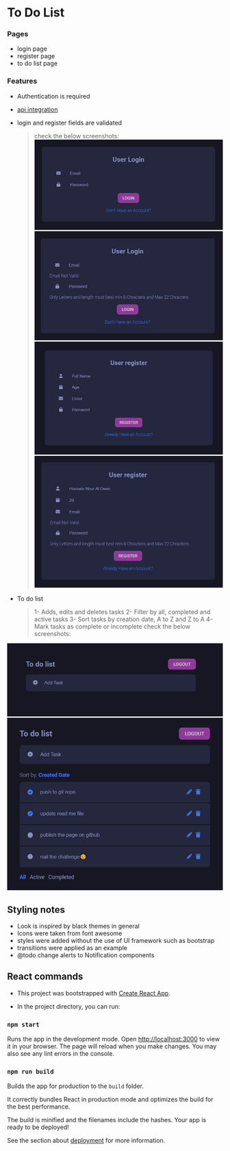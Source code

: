 # To Do List

### Pages

- login page
- register page
- to do list page

### Features

- Authentication is required
- [api integration](https://documenter.getpostman.com/view/8858534/SW7dX7JG#83f03f13-598d-4790-80be-f40050d3f0f1)
- login and register fields are validated

  > check the below screenshots:
  > ![Login Page](./read-me-assets/login.png)  
  > ![Login Page](./read-me-assets/login-validation.png)  
  > ![Register Page](./read-me-assets/register.png)  
  > ![Register Page](./read-me-assets/register-validation.png)

- To do list
  > 1- Adds, edits and deletes tasks
  > 2- Filter by all, completed and active tasks
  > 3- Sort tasks by creation date, A to Z and Z to A
  > 4- Mark tasks as complete or incomplete
  > check the below screenshots:

![Tasks Empty Page](./read-me-assets/tasks-empty.png)  
![Tasks Page](./read-me-assets/tasks-list.png)

## Styling notes

- Look is inspired by black themes in general
- Icons were taken from font awesome
- styles were added without the use of UI framework such as bootstrap
- transitions were applied as an example
- @todo change alerts to Notification components

## React commands

- This project was bootstrapped with [Create React App](https://github.com/facebook/create-react-app).

- In the project directory, you can run:

### `npm start`

Runs the app in the development mode.
Open [http://localhost:3000](http://localhost:3000) to view it in your browser.
The page will reload when you make changes.
You may also see any lint errors in the console.

### `npm run build`

Builds the app for production to the `build` folder.

It correctly bundles React in production mode and optimizes the build for the best performance.

The build is minified and the filenames include the hashes.
Your app is ready to be deployed!

See the section about [deployment](https://facebook.github.io/create-react-app/docs/deployment) for more information.
